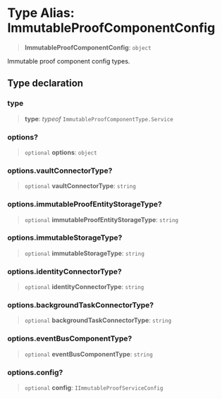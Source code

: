 # Type Alias: ImmutableProofComponentConfig

> **ImmutableProofComponentConfig**: `object`

Immutable proof component config types.

## Type declaration

### type

> **type**: *typeof* `ImmutableProofComponentType.Service`

### options?

> `optional` **options**: `object`

### options.vaultConnectorType?

> `optional` **vaultConnectorType**: `string`

### options.immutableProofEntityStorageType?

> `optional` **immutableProofEntityStorageType**: `string`

### options.immutableStorageType?

> `optional` **immutableStorageType**: `string`

### options.identityConnectorType?

> `optional` **identityConnectorType**: `string`

### options.backgroundTaskConnectorType?

> `optional` **backgroundTaskConnectorType**: `string`

### options.eventBusComponentType?

> `optional` **eventBusComponentType**: `string`

### options.config?

> `optional` **config**: `IImmutableProofServiceConfig`
